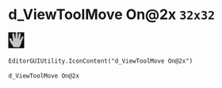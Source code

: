 # d_ViewToolMove On@2x `32x32`
<img src="/img/d_ViewToolMove%20On@2x.png" width=32 height=32>

``` CSharp
EditorGUIUtility.IconContent("d_ViewToolMove On@2x")
```
```
d_ViewToolMove On@2x
```
